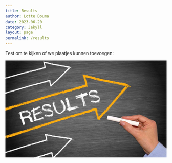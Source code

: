 ```yaml
---
title: Results 
author: Lotte Bouma
date: 2023-06-20
category: Jekyll
layout: page
permalink: /results
---
```



Test om te kijken of we plaatjes kunnen toevoegen:

![Resultaten](./assets/images/resultaten.jpg)